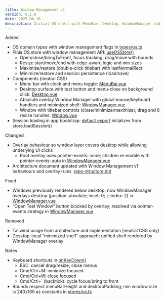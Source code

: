 ```yaml
---
title: Window Management v1
version: 0.1.0
date: 2025-08-16
description: Initial OS shell with MenuBar, Desktop, WindowManager and Window, plus resizing, maximize/minimize, keyboard shortcuts, persistence, and a temporary Minimized Shelf overlay.
---
```


Added
- OS domain types with window management flags in [types/os.ts](types/os.ts:1)
- Pinia OS store with window management API: [useOSStore()](stores/os.ts:24)
  - Open/close/bringToFront, focus tracking, drag/move with bounds
  - Resize start/move/end with edge-aware logic and min sizes
  - Maximize/restore (double-click titlebar) with lastNormalRect
  - Minimize/restore and session persistence (load/save)
- Components (neutral CSS)
  - Menu bar with clock and menu toggle: [MenuBar.vue](app/components/os/MenuBar.vue)
  - Desktop surface with test button and menu-close on background click: [Desktop.vue](app/components/os/Desktop.vue)
  - Absolute overlay Window Manager with global mouse/keyboard handlers and minimized shelf: [WindowManager.vue](app/components/os/WindowManager.vue)
  - Window with titlebar controls (close/minimize/maximize), drag and 8 resize handles: [Window.vue](app/components/os/Window.vue)
- Session loading in app bootstrap: [default export](app/app.vue:15) initializes from store.loadSession()

Changed
- Overlay behaviour so window layer covers desktop while allowing underlying UI clicks
  - Root overlay uses pointer-events: none; children re-enable with pointer-events: auto in [WindowManager.vue](app/components/os/WindowManager.vue:39)
- Architecture document updated with Window Management v1 behaviours and overlay rules: [repo-structure.md](repo-structure.md)

Fixed
- Windows previously rendered below desktop; now WindowManager overlays desktop (position: absolute; inset: 0; z-index: 2) in [WindowManager.vue](app/components/os/WindowManager.vue:39)
- “Open Test Window” button blocked by overlay; resolved via pointer-events strategy in [WindowManager.vue](app/components/os/WindowManager.vue:47)

Removed
- Tailwind usage from architecture and implementation (neutral CSS only)
- Desktop-local “minimized shelf” approach; unified shelf rendered by WindowManager overlay

Notes
- Keyboard shortcuts in [onKeyDown()](app/components/os/WindowManager.vue:26)
  - ESC: cancel drag/resize, close menus
  - Cmd/Ctrl+M: minimize focused
  - Cmd/Ctrl+W: close focused
  - Cmd/Ctrl+` (backtick): cycle focus/bring to front
- Bounds respect menuBarHeight and desktopPadding; min window size is 240x160 as constants in [stores/os.ts](stores/os.ts:9)